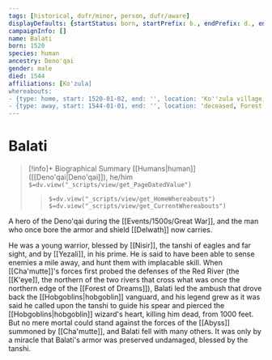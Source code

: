 ```yaml
---
tags: [historical, dufr/minor, person, dufr/aware]
displayDefaults: {startStatus: born, startPrefix: b., endPrefix: d., endStatus: died}
campaignInfo: []
name: Balati
born: 1520
species: human
ancestry: Deno'qai
gender: male
died: 1544
affiliations: [Ko'zula]
whereabouts:
- {type: home, start: 1520-01-02, end: '', location: 'Ko''zula village, unknown'}
- {type: away, start: 1544-01-01, end: '', location: 'deceased, Forest of Nightmares'}
---
```

# Balati
>[!info]+ Biographical Summary
>[[Humans|human]]  ([[Deno'qai|Deno'qai]]), he/him
>`$=dv.view("_scripts/view/get_PageDatedValue")`
>> `$=dv.view("_scripts/view/get_HomeWhereabouts")`
>> `$=dv.view("_scripts/view/get_CurrentWhereabouts")`

A hero of the Deno'qai during the [[Events/1500s/Great War]], and the man who once bore the armor and shield [[Delwath]] now carries.

He was a young warrior, blessed by [[Nisir]], the tanshi of eagles and far sight, and by [[Yezali]], in his prime. He is said to have been able to sense enemies a mile away, and hunt them with implacable skill. When [[Cha'mutte]]'s forces first probed the defenses of the Red River (the [[K'eye]], the northern of the two rivers that cross what was once the northern edge of the [[Forest of Dreams]]), Balati led the ambush that drove back the [[Hobgoblins|hobgoblin]] vanguard, and his legend grew as it was said he called upon the tanshi to guide his spear and pierced the [[Hobgoblins|hobgoblin]] wizard's heart, killing him dead, from 1000 feet. But no mere mortal could stand against the forces of the [[Abyss]] summoned by [[Cha'mutte]], and Balati fell with many others. It was only by a miracle that Balati's armor was preserved undamaged, blessed by the tanshi.

